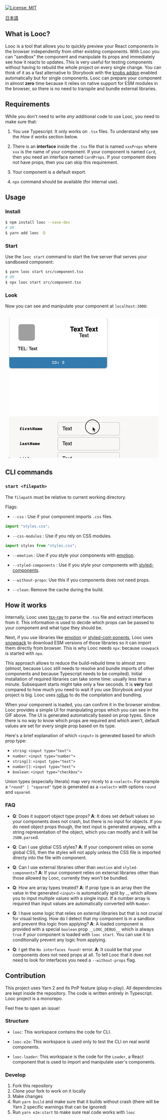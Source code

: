 [![License: MIT](https://img.shields.io/badge/License-MIT-yellow.svg)](https://opensource.org/licenses/MIT)

[日本語](./README.ja.md)

## What is Looc?

Looc is a tool that allows you to quickly preview your React components in the browser independently from other existing components. With Looc you can "sandbox" the component and manipulate its props and immediately see how it reacts to updates. This is very useful for testing components without having to rebuild the whole project on every single change. You can think of it as a fast alternative to Storybook with the [knobs addon](https://github.com/storybookjs/storybook/tree/master/addons/knobs) enabled automatically but for single components. Looc can prepare your component in almost **zero** time because it relies on native support for ESM modules in the browser, so there is no need to transpile and bundle external libraries.

## Requirements

While you don't need to write _any_ additional code to use Looc, you need to make sure that:

1. You use Typescript. It only works on `.tsx` files. To understand why see the _How it works_ section below.

2. There is an **interface** inside the `.tsx` file that is named `xxxProps` where `xxx` is the name of your component. If your component is named `Card`, then you need an interface named `CardProps`. If your component does not have props, then you can skip this requirement.

3. Your component is a default export.

4. `npx` command should be available (for internal use).

## Usage

### Install

```bash
$ npm install looc --save-dev
# OR
$ yarn add looc -D
```

### Start

Use the `looc start` command to start the live server that serves your sandboxed component:

```bash
$ yarn looc start src/component.tsx
# OR
$ npx looc start src/component.tsx
```

### Look

Now you can see and manipulate your component at `localhost:3000`:
<br>
<br>

<p align="center"><img src="./assets/looc.gif" /></p>

## CLI commands

### `start <filepath>`

The `filepath` must be relative to current working directory.

Flags:

- `--css` : Use if your component imports `.css` files.

```javascript
import "styles.css";
```

- `--css-modules` : Use if you rely on CSS modules.

```javascript
import styles from "styles.css";
```

- `--emotion` : Use if you style your components with [emotion](https://github.com/emotion-js/emotion).

* `--styled-components` : Use if you style your components with [styled-components](https://github.com/styled-components/styled-components).

- `--without-props`: Use this if you components does not need props.

* `--clean`: Remove the cache during the build.

## How it works

Internally, Looc uses [tsx-ray](https://github.com/jlkiri/tsx-ray) to parse the `.tsx` file and extract interfaces from it. This information is used to decide which props can be passed to your component and what type they should be.

Next, if you use libraries like [emotion](https://github.com/emotion-js/emotion) or [styled-com ponents](https://github.com/styled-components/styled-components), Looc uses [snowpack](https://github.com/pikapkg/snowpack) to download ESM versions of those libraries so it can import them directly from browser. This is why Looc needs `npx`: because `snowpack` is started with `npx`.

This approach allows to reduce the build-rebuild time to almost zero (_almost_, because Looc still needs to resolve and bundle imports of other components and because Typescript needs to be compiled). Initial installation of required libraries can take some time: usually less than a minute. Subsequent starts might take only a few seconds. It is **very** fast compared to how much you need to wait if you use Storybook and your project is big. Looc uses [rollup](https://github.com/rollup/rollup) to do the compilation and bundling.

When your component is loaded, you can confirm it in the browser window. Looc provides a simple UI for manipulating props which you can see in the GIF above. The UI is generated automatically based on prop types. Since there is no way to know which props are required and which aren't, default values are set for every single prop based on its type.

Here's a brief explanation of which `<input>` is generated based for which prop type:

- `string`: `<input type="text">`
- `number`: `<input type="number">`
- `string[]`: `<input type="text">`
- `number[]`: `<input type="text">`
- `boolean`: `<input type="checkbox">`

Union types (especially literals) map very nicely to a `<select>`. For example a `"round" | "squared"` type is generated as a `<select>` with options `round` and `squared`.

### FAQ

- **Q**: Does it support object type props?
  **A**: It does set default values so your components does not crash, but there is no input for objects. If you do need object props though, the text input is generated anyway, with a string representation of the object, which you can modify and it will be `JSON.parse`d.

- **Q**: Can I use global CSS styles?
  **A**: If your component relies on some global CSS, then the styles will not apply unless the CSS file is imported directy into the file with component.

* **Q**: Can I use external libraries other than `emotion` and `styled-components`?
  **A**: If your component relies on external libraries other than those allowed by Looc, currently they won't be bundled.

- **Q**: How are array types treated?
  **A**: If prop type is an array then the value in the generated `<input>` is automatically split by `,`, which allows you to input multiple values with a single input. If a number array is required than input values are automatically converted with `Number`.

* **Q**: I have some logic that relies on external libraries but that is not crucial for visual testing. How do I detect that my component is in a sandbox and prevent this logic from applying?
  **A**: A loaded component is provided with a special `boolean` prop `__LOOC_DEBUG__` which is always `true` if your component is loaded with `looc start`. You can use it to conditionally prevent any logic from applying.

- **Q**: I get the `No interfaces found!` error.
  **A**: It could be that your components does not need props at all. To tell Looc that it does not need to look for interfaces you need a `--without-props` flag.

## Contribution

This project uses Yarn 2 and its PnP feature (plug-n-play). All dependencies are kept inside the repository. The code is written entirely in Typescript. Looc project is a monorepo.

Feel free to open an issue!

### Structure

- `looc`: This workspace contains the code for CLI.

* `looc-e2e`: This workspace is used only to test the CLI on real world components.

- `looc-loader`: This workspace is the code for the `Loader`, a React component that is used to import and manipulate user's components.

### Develop

1. Fork this repository
2. Clone your fork to work on it locally
3. Make changes
4. Run `yarn build` and make sure that it builds without crash (there will be Yarn 2 specific warnings that can be ignored)
5. Run `yarn e2e:start` to make sure real code works with `looc`
